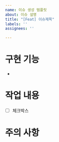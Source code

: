 ```yaml
---
name: 이슈 생성 템플릿
about: 이슈 설명
title: "[Feat] 이슈제목"
labels: ''
assignees: ''

---
```

# 구현 기능
* 
# 작업 내용
- [ ] 체크박스

# 주의 사항
